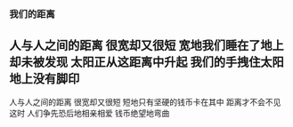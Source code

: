 ### 我们的距离
人与人之间的距离
很宽却又很短
宽地我们睡在了地上却未被发现
太阳正从这距离中升起
我们的手拽住太阳
地上没有脚印
---
人与人之间的距离
很宽却又很短
短地只有坚硬的钱币卡在其中
距离才不会不见
这时
人们争先恐后地相亲相爱
钱币绝望地弯曲
